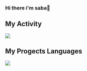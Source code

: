### Hi there i'm saba👋
## My Activity
<img src="https://github-readme-stats.vercel.app/api?username=sabaf222&show_icons=true&theme=radical"/>

## My Progects Languages
 <img src="https://github-readme-stats.vercel.app/api/top-langs/?username=sabaf222"/>

